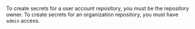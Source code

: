 To create secrets for a user account repository, you must be the repository owner. To create secrets for an organization repository, you must have `admin` access.